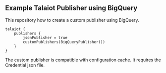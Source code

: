 ## Example Talaiot Publisher using BigQuery
This repository how to create a custom publisher using BigQuery.

```
talaiot {
    publishers {
        jsonPublisher = true
        customPublishers(BiqQueryPublisher())
    }
}
```

The custom publisher is compatible with configuration cache.
It requires the Credential json file.
